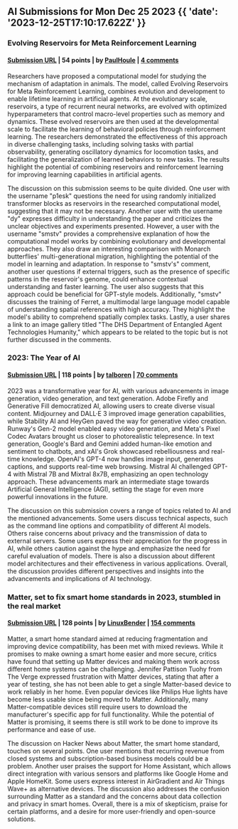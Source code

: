 ## AI Submissions for Mon Dec 25 2023 {{ 'date': '2023-12-25T17:10:17.622Z' }}

### Evolving Reservoirs for Meta Reinforcement Learning

#### [Submission URL](https://arxiv.org/abs/2312.06695) | 54 points | by [PaulHoule](https://news.ycombinator.com/user?id=PaulHoule) | [4 comments](https://news.ycombinator.com/item?id=38766381)

Researchers have proposed a computational model for studying the mechanism of adaptation in animals. The model, called Evolving Reservoirs for Meta Reinforcement Learning, combines evolution and development to enable lifetime learning in artificial agents. At the evolutionary scale, reservoirs, a type of recurrent neural networks, are evolved with optimized hyperparameters that control macro-level properties such as memory and dynamics. These evolved reservoirs are then used at the developmental scale to facilitate the learning of behavioral policies through reinforcement learning. The researchers demonstrated the effectiveness of this approach in diverse challenging tasks, including solving tasks with partial observability, generating oscillatory dynamics for locomotion tasks, and facilitating the generalization of learned behaviors to new tasks. The results highlight the potential of combining reservoirs and reinforcement learning for improving learning capabilities in artificial agents.

The discussion on this submission seems to be quite divided. 
One user with the username "p1esk" questions the need for using randomly initialized transformer blocks as reservoirs in the researched computational model, suggesting that it may not be necessary. 
Another user with the username "dy" expresses difficulty in understanding the paper and criticizes the unclear objectives and experiments presented. 
However, a user with the username "smstv" provides a comprehensive explanation of how the computational model works by combining evolutionary and developmental approaches. They also draw an interesting comparison with Monarch butterflies' multi-generational migration, highlighting the potential of the model in learning and adaptation. 
In response to "smstv's" comment, another user questions if external triggers, such as the presence of specific patterns in the reservoir's genome, could enhance contextual understanding and faster learning. The user also suggests that this approach could be beneficial for GPT-style models. 
Additionally, "smstv" discusses the training of Ferret, a multimodal large language model capable of understanding spatial references with high accuracy. They highlight the model's ability to comprehend spatially complex tasks. 
Lastly, a user shares a link to an image gallery titled "The DHS Department of Entangled Agent Technologies Humanity," which appears to be related to the topic but is not further discussed in the comments.

### 2023: The Year of AI

#### [Submission URL](https://journal.everypixel.com/2023-the-year-of-ai) | 118 points | by [talboren](https://news.ycombinator.com/user?id=talboren) | [70 comments](https://news.ycombinator.com/item?id=38765027)

2023 was a transformative year for AI, with various advancements in image generation, video generation, and text generation. Adobe Firefly and Generative Fill democratized AI, allowing users to create diverse visual content. Midjourney and DALL·E 3 improved image generation capabilities, while Stability AI and HeyGen paved the way for generative video creation. Runway's Gen-2 model enabled easy video generation, and Meta's Pixel Codec Avatars brought us closer to photorealistic telepresence. In text generation, Google's Bard and Gemini added human-like emotion and sentiment to chatbots, and xAI's Grok showcased rebelliousness and real-time knowledge. OpenAI's GPT-4 now handles image input, generates captions, and supports real-time web browsing. Mistral AI challenged GPT-4 with Mistral 7B and Mixtral 8x7B, emphasizing an open technology approach. These advancements mark an intermediate stage towards Artificial General Intelligence (AGI), setting the stage for even more powerful innovations in the future.

The discussion on this submission covers a range of topics related to AI and the mentioned advancements. Some users discuss technical aspects, such as the command line options and compatibility of different AI models. Others raise concerns about privacy and the transmission of data to external servers. Some users express their appreciation for the progress in AI, while others caution against the hype and emphasize the need for careful evaluation of models. There is also a discussion about different model architectures and their effectiveness in various applications. Overall, the discussion provides different perspectives and insights into the advancements and implications of AI technology.

### Matter, set to fix smart home standards in 2023, stumbled in the real market

#### [Submission URL](https://arstechnica.com/gadgets/2023/12/matter-was-more-of-a-nice-smart-home-concept-than-useful-reality-in-2023/) | 128 points | by [LinuxBender](https://news.ycombinator.com/user?id=LinuxBender) | [154 comments](https://news.ycombinator.com/item?id=38763743)

Matter, a smart home standard aimed at reducing fragmentation and improving device compatibility, has been met with mixed reviews. While it promises to make owning a smart home easier and more secure, critics have found that setting up Matter devices and making them work across different home systems can be challenging. Jennifer Pattison Tuohy from The Verge expressed frustration with Matter devices, stating that after a year of testing, she has not been able to get a single Matter-based device to work reliably in her home. Even popular devices like Philips Hue lights have become less usable since being moved to Matter. Additionally, many Matter-compatible devices still require users to download the manufacturer's specific app for full functionality. While the potential of Matter is promising, it seems there is still work to be done to improve its performance and ease of use.

The discussion on Hacker News about Matter, the smart home standard, touches on several points. One user mentions that recurring revenue from closed systems and subscription-based business models could be a problem. Another user praises the support for Home Assistant, which allows direct integration with various sensors and platforms like Google Home and Apple HomeKit. Some users express interest in AirGradient and Air Things Wave+ as alternative devices. The discussion also addresses the confusion surrounding Matter as a standard and the concerns about data collection and privacy in smart homes. Overall, there is a mix of skepticism, praise for certain platforms, and a desire for more user-friendly and open-source solutions.

